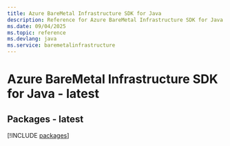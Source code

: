 ```yaml
---
title: Azure BareMetal Infrastructure SDK for Java
description: Reference for Azure BareMetal Infrastructure SDK for Java
ms.date: 09/04/2025
ms.topic: reference
ms.devlang: java
ms.service: baremetalinfrastructure
---
```

# Azure BareMetal Infrastructure SDK for Java - latest
## Packages - latest
[!INCLUDE [packages](baremetal-infrastructure-index.md)]